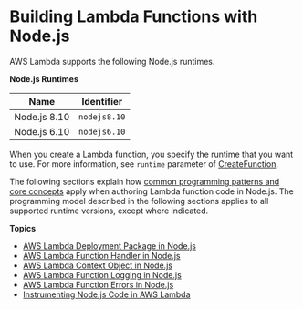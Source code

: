 # Building Lambda Functions with Node\.js<a name="programming-model"></a>

AWS Lambda supports the following Node\.js runtimes\.


**Node\.js Runtimes**  

| Name  | Identifier  | 
| --- | --- | 
|  Node\.js 8\.10  |  `nodejs8.10`  | 
|  Node\.js 6\.10  |  `nodejs6.10`  | 

When you create a Lambda function, you specify the runtime that you want to use\. For more information, see `runtime` parameter of [CreateFunction](API_CreateFunction.md)\. 

The following sections explain how [common programming patterns and core concepts](https://docs.aws.amazon.com/lambda/latest/dg/programming-model-v2.html) apply when authoring Lambda function code in Node\.js\. The programming model described in the following sections applies to all supported runtime versions, except where indicated\. 

**Topics**
+ [AWS Lambda Deployment Package in Node\.js](nodejs-create-deployment-pkg.md)
+ [AWS Lambda Function Handler in Node\.js](nodejs-prog-model-handler.md)
+ [AWS Lambda Context Object in Node\.js](nodejs-prog-model-context.md)
+ [AWS Lambda Function Logging in Node\.js](nodejs-prog-model-logging.md)
+ [AWS Lambda Function Errors in Node\.js](nodejs-prog-mode-exceptions.md)
+ [Instrumenting Node\.js Code in AWS Lambda](nodejs-tracing.md)